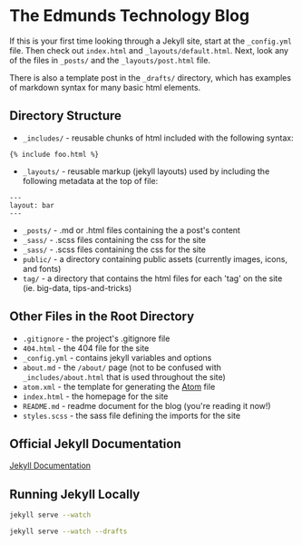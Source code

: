 # The Edmunds Technology Blog

If this is your first time looking through a Jekyll site, start at the 
`_config.yml` file.  Then check out `index.html` and `_layouts/default.html`.
Next, look any of the files in `_posts/` and the `_layouts/post.html` file.

There is also a template post in the `_drafts/` directory, which has examples of
markdown syntax for many basic html elements.

## Directory Structure

* `_includes/` - reusable chunks of html included with the following syntax:
```
{% include foo.html %}
```
* `_layouts/` - reusable markup (jekyll layouts) used by including the following metadata at the top of file:
```
---
layout: bar
---
```
* `_posts/` - .md or .html files containing the a post's content
* `_sass/` - .scss files containing the css for the site
* `_sass/` - .scss files containing the css for the site
* `public/` - a directory containing public assets (currently images, icons, and fonts)
* `tag/` - a directory that contains the html files for each 'tag' on the site (ie. big-data, tips-and-tricks)

## Other Files in the Root Directory
* `.gitignore` - the project's .gitignore file
* `404.html` - the 404 file for the site
* `_config.yml` - contains jekyll variables and options
* `about.md` - the `/about/` page (not to be confused with `_includes/about.html` that is used throughout the site) 
* `atom.xml` - the template for generating the [Atom](https://en.wikipedia.org/wiki/Atom_(standard)) file 
* `index.html` - the homepage for the site 
* `README.md` - readme document for the blog (you're reading it now!) 
* `styles.scss` - the sass file defining the imports for the site 

## Official Jekyll Documentation

[Jekyll Documentation](https://jekyllrb.com/)

## Running Jekyll Locally

```bash
jekyll serve --watch
```

```bash
jekyll serve --watch --drafts
```

